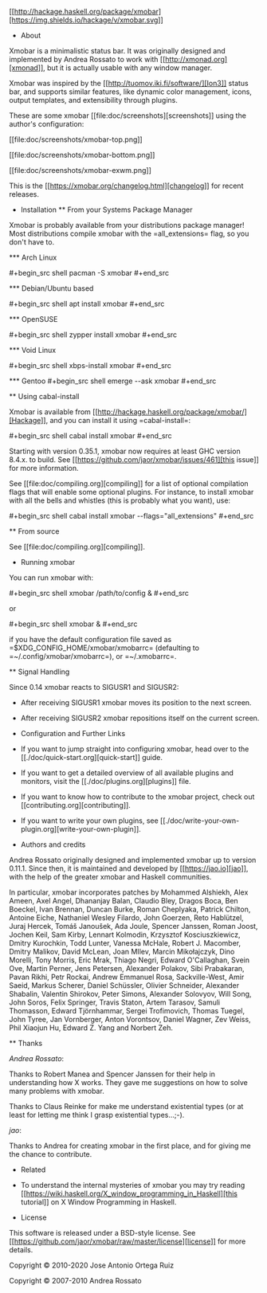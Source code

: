 [[http://hackage.haskell.org/package/xmobar][https://img.shields.io/hackage/v/xmobar.svg]]

* About

Xmobar is a minimalistic status bar. It was originally designed and
implemented by Andrea Rossato to work with [[http://xmonad.org][xmonad]], but it is actually
usable with any window manager.

Xmobar was inspired by the [[http://tuomov.iki.fi/software/][Ion3]] status bar, and supports similar
features, like dynamic color management, icons, output templates, and
extensibility through plugins.

These are some xmobar [[file:doc/screenshots][screenshots]] using the author's configuration:

[[file:doc/screenshots/xmobar-top.png]]

[[file:doc/screenshots/xmobar-bottom.png]]

[[file:doc/screenshots/xmobar-exwm.png]]

This is the [[https://xmobar.org/changelog.html][changelog]] for recent releases.

* Installation
** From your Systems Package Manager

Xmobar is probably available from your distributions package manager!
Most distributions compile xmobar with the =all_extensions= flag, so you
don't have to.

*** Arch Linux

#+begin_src shell
  pacman -S xmobar
#+end_src

*** Debian/Ubuntu based

#+begin_src shell
  apt install xmobar
#+end_src

*** OpenSUSE

#+begin_src shell
  zypper install xmobar
#+end_src

*** Void Linux

#+begin_src shell
  xbps-install xmobar
#+end_src

*** Gentoo
#+begin_src shell
  emerge --ask xmobar
#+end_src

** Using cabal-install

Xmobar is available from [[http://hackage.haskell.org/package/xmobar/][Hackage]], and you can install it using
=cabal-install=:

#+begin_src shell
  cabal install xmobar
#+end_src

Starting with version 0.35.1, xmobar now requires at least GHC version
8.4.x. to build. See [[https://github.com/jaor/xmobar/issues/461][this issue]] for more information.

See [[file:doc/compiling.org][compiling]] for a list of optional compilation flags that will enable
some optional plugins. For instance, to install xmobar with all the
bells and whistles (this is probably what you want), use:

#+begin_src shell
  cabal install xmobar --flags="all_extensions"
#+end_src

** From source

See [[file:doc/compiling.org][compiling]].

* Running xmobar

You can run xmobar with:

#+begin_src shell
  xmobar /path/to/config &
#+end_src

or

#+begin_src shell
  xmobar &
#+end_src

if you have the default configuration file saved as
=$XDG\_CONFIG\_HOME/xmobar/xmobarrc= (defaulting to
=~/.config/xmobar/xmobarrc=), or =~/.xmobarrc=.

** Signal Handling

Since 0.14 xmobar reacts to SIGUSR1 and SIGUSR2:

- After receiving SIGUSR1 xmobar moves its position to the next screen.

- After receiving SIGUSR2 xmobar repositions itself on the current
  screen.

* Configuration and Further Links

- If you want to jump straight into configuring xmobar, head over to the
  [[./doc/quick-start.org][quick-start]] guide.

- If you want to get a detailed overview of all available plugins and
  monitors, visit the [[./doc/plugins.org][plugins]] file.

- If you want to know how to contribute to the xmobar project, check out
  [[contributing.org][contributing]].

- If you want to write your own plugins, see [[./doc/write-your-own-plugin.org][write-your-own-plugin]].

* Authors and credits

Andrea Rossato originally designed and implemented xmobar up to version
0.11.1. Since then, it is maintained and developed by [[https://jao.io][jao]], with the help
of the greater xmobar and Haskell communities.

In particular, xmobar incorporates patches by Mohammed Alshiekh, Alex
Ameen, Axel Angel, Dhananjay Balan, Claudio Bley, Dragos Boca, Ben
Boeckel, Ivan Brennan, Duncan Burke, Roman Cheplyaka, Patrick Chilton,
Antoine Eiche, Nathaniel Wesley Filardo, John Goerzen, Reto Hablützel,
Juraj Hercek, Tomáš Janoušek, Ada Joule, Spencer Janssen, Roman Joost,
Jochen Keil, Sam Kirby, Lennart Kolmodin, Krzysztof Kosciuszkiewicz,
Dmitry Kurochkin, Todd Lunter, Vanessa McHale, Robert J. Macomber,
Dmitry Malikov, David McLean, Joan MIlev, Marcin Mikołajczyk, Dino
Morelli, Tony Morris, Eric Mrak, Thiago Negri, Edward O'Callaghan,
Svein Ove, Martin Perner, Jens Petersen, Alexander Polakov, Sibi
Prabakaran, Pavan Rikhi, Petr Rockai, Andrew Emmanuel Rosa,
Sackville-West, Amir Saeid, Markus Scherer, Daniel Schüssler, Olivier
Schneider, Alexander Shabalin, Valentin Shirokov, Peter Simons,
Alexander Solovyov, Will Song, John Soros, Felix Springer, Travis
Staton, Artem Tarasov, Samuli Thomasson, Edward Tjörnhammar, Sergei
Trofimovich, Thomas Tuegel, John Tyree, Jan Vornberger, Anton
Vorontsov, Daniel Wagner, Zev Weiss, Phil Xiaojun Hu, Edward Z. Yang
and Norbert Zeh.

** Thanks

*Andrea Rossato*:

Thanks to Robert Manea and Spencer Janssen for their help in
understanding how X works. They gave me suggestions on how to solve many
problems with xmobar.

Thanks to Claus Reinke for make me understand existential types (or at
least for letting me think I grasp existential types...;-).

*jao*:

Thanks to Andrea for creating xmobar in the first place, and for giving
me the chance to contribute.

* Related

- To understand the internal mysteries of xmobar you may try reading
  [[https://wiki.haskell.org/X_window_programming_in_Haskell][this tutorial]] on X Window Programming in Haskell.

* License

This software is released under a BSD-style license. See [[https://github.com/jaor/xmobar/raw/master/license][license]] for
more details.

Copyright © 2010-2020 Jose Antonio Ortega Ruiz

Copyright © 2007-2010 Andrea Rossato
